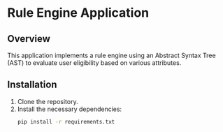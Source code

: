 # Rule Engine Application

## Overview
This application implements a rule engine using an Abstract Syntax Tree (AST) to evaluate user eligibility based on various attributes.

## Installation
1. Clone the repository.
2. Install the necessary dependencies:
   ```bash
   pip install -r requirements.txt
